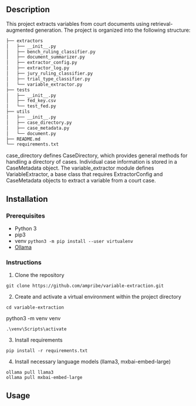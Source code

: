 ## Description
This project extracts variables from court documents using retrieval-augmented generation. The project is organized into the following structure:

```bash
├── extractors
│   ├── __init__.py
│   ├── bench_ruling_classifier.py
│   ├── document_summarizer.py
│   ├── extractor_config.py
│   ├── extractor_log.py
│   ├── jury_ruling_classifier.py
│   ├── trial_type_classifier.py
│   └── variable_extractor.py
├── tests
│   ├── __init__.py
│   ├── fed_key.csv
│   └── test_fed.py
├── utils
│   ├── __init__.py
│   ├── case_directory.py
│   ├── case_metadata.py
│   └── document.py
├── README.md
└── requirements.txt
```

case_directory defines CaseDirectory, which provides general methods for handling a directory of cases. Individual case information is stored in a CaseMetadata object. The variable_extractor module defines VariableExtractor, a base class that requires ExtractorConfig and CaseMetadata objects to extract a variable from a court case. 

## Installation
### Prerequisites
- Python 3
- pip3
- venv `python3 -m pip install --user virtualenv`
- [Ollama](https://github.com/ollama/ollama)

### Instructions
1. Clone the repository
```
git clone https://github.com/ampribe/variable-extraction.git
```
2. Create and activate a virtual environment within the project directory
```
cd variable-extraction
```
python3 -m venv venv
```
.\venv\Scripts\activate
```
3. Install requirements
```
pip install -r requirements.txt
```
4. Install necessary language models (llama3, mxbai-embed-large)
```
ollama pull llama3
ollama pull mxbai-embed-large
```

## Usage
